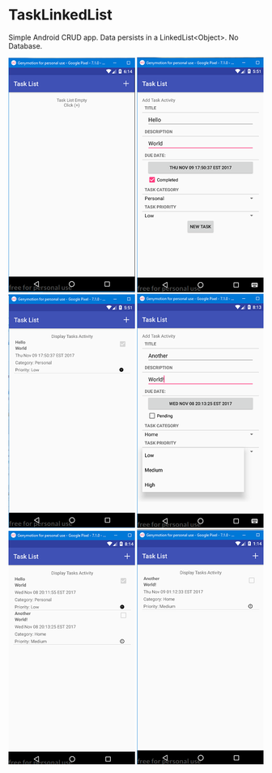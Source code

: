 # TaskLinkedList
Simple Android CRUD app. Data persists in a LinkedList&lt;Object&gt;. No Database.

![Default Location](screenshots/tasklist_1.png "Default Location")  ![Add Task](screenshots/tasklist_2.png "Add Task")  ![View Task List](screenshots/tasklist_3.png "View Task List")
![Add New Task](screenshots/tasklist_4.png "Add New Task")  ![View New Task List](screenshots/tasklist_5.png "View New Task List")  ![Task Deleted](screenshots/tasklist_6.png "Task Deleted") 
